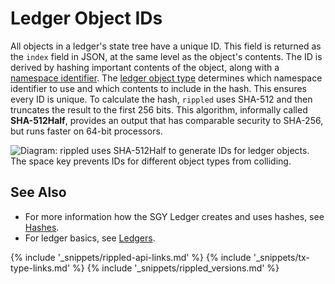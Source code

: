# Ledger Object IDs
<a id="sha512half"></a>

All objects in a ledger's state tree have a unique ID. This field is returned as the `index` field in JSON, at the same level as the object's contents. The ID is derived by hashing important contents of the object, along with a [namespace identifier](https://github.com/ripple/rippled/blob/master/src/ripple/protocol/LedgerFormats.h#L99). The [ledger object type](ledger-object-types.html) determines which namespace identifier to use and which contents to include in the hash. This ensures every ID is unique. To calculate the hash, `rippled` uses SHA-512 and then truncates the result to the first 256 bits. This algorithm, informally called **SHA-512Half**, provides an output that has comparable security to SHA-256, but runs faster on 64-bit processors.

![Diagram: rippled uses SHA-512Half to generate IDs for ledger objects. The space key prevents IDs for different object types from colliding.](img/ledger-indexes.png)


## See Also

- For more information how the SGY Ledger creates and uses hashes, see [Hashes](basic-data-types.html#hashes).
- For ledger basics, see [Ledgers](ledgers.html).


<!--{# common link defs #}-->
{% include '_snippets/rippled-api-links.md' %}
{% include '_snippets/tx-type-links.md' %}
{% include '_snippets/rippled_versions.md' %}
